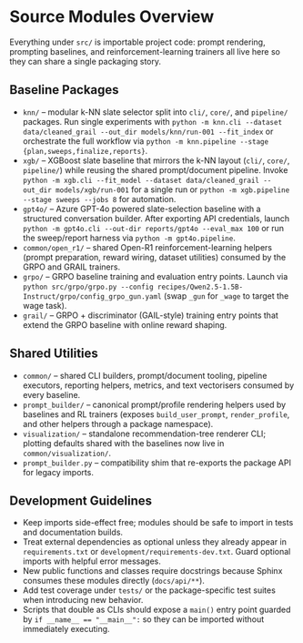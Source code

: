 # Source Modules Overview

Everything under `src/` is importable project code: prompt rendering, prompting
baselines, and reinforcement-learning trainers all live here so they can share a
single packaging story.

## Baseline Packages

- `knn/` – modular k-NN slate selector split into `cli/`, `core/`, and `pipeline/`
  packages. Run single experiments with
  `python -m knn.cli --dataset data/cleaned_grail --out_dir models/knn/run-001 --fit_index`
  or orchestrate the full workflow via
  `python -m knn.pipeline --stage {plan,sweeps,finalize,reports}`.
- `xgb/` – XGBoost slate baseline that mirrors the k-NN layout (`cli/`, `core/`,
  `pipeline/`) while reusing the shared prompt/document pipeline. Invoke
  `python -m xgb.cli --fit_model --dataset data/cleaned_grail --out_dir models/xgb/run-001`
  for a single run or `python -m xgb.pipeline --stage sweeps --jobs 8` for automation.
- `gpt4o/` – Azure GPT-4o powered slate-selection baseline with a structured
  conversation builder. After exporting API credentials, launch
  `python -m gpt4o.cli --out-dir reports/gpt4o --eval_max 100`
  or run the sweep/report harness via `python -m gpt4o.pipeline`.
- `common/open_r1/` – shared Open-R1 reinforcement-learning helpers (prompt
  preparation, reward wiring, dataset utilities) consumed by the GRPO and GRAIL
  trainers.
- `grpo/` – GRPO baseline training and evaluation entry points. Launch via
  `python src/grpo/grpo.py --config recipes/Qwen2.5-1.5B-Instruct/grpo/config_grpo_gun.yaml`
  (swap `_gun` for `_wage` to target the wage task).
- `grail/` – GRPO + discriminator (GAIL-style) training entry points that extend
  the GRPO baseline with online reward shaping.

## Shared Utilities

- `common/` – shared CLI builders, prompt/document tooling, pipeline executors,
  reporting helpers, metrics, and text vectorisers consumed by every baseline.
- `prompt_builder/` – canonical prompt/profile rendering helpers used by
  baselines and RL trainers (exposes `build_user_prompt`, `render_profile`, and
  other helpers through a package namespace).
- `visualization/` – standalone recommendation-tree renderer CLI; plotting defaults
  shared with the baselines now live in `common/visualization/`.
- `prompt_builder.py` – compatibility shim that re-exports the package API for
  legacy imports.

## Development Guidelines

- Keep imports side-effect free; modules should be safe to import in tests and
  documentation builds.
- Treat external dependencies as optional unless they already appear in
  `requirements.txt` or `development/requirements-dev.txt`. Guard optional imports with
  helpful error messages.
- New public functions and classes require docstrings because Sphinx consumes
  these modules directly (`docs/api/**`).
- Add test coverage under `tests/` or the package-specific test suites when
  introducing new behavior.
- Scripts that double as CLIs should expose a `main()` entry point guarded by
  `if __name__ == "__main__":` so they can be imported without immediately
  executing.
